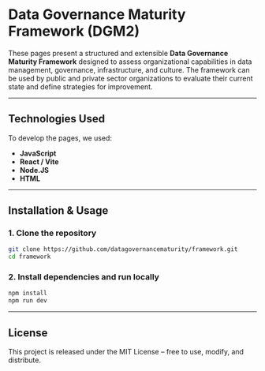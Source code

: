 # Data Governance Maturity Framework (DGM2)

These pages present a structured and extensible **Data Governance Maturity Framework** designed to assess organizational capabilities in data management, governance, infrastructure, and culture. The framework can be used by public and private sector organizations to evaluate their current state and define strategies for improvement.

---

## Technologies Used

To develop the pages, we used:

- **JavaScript** 
- **React / Vite** 
- **Node.JS** 
- **HTML** 

---

## Installation & Usage

### 1. Clone the repository

```bash
git clone https://github.com/datagovernancematurity/framework.git
cd framework
```

### 2. Install dependencies and run locally

```bash
npm install
npm run dev
```

---

## License
This project is released under the MIT License – free to use, modify, and distribute.